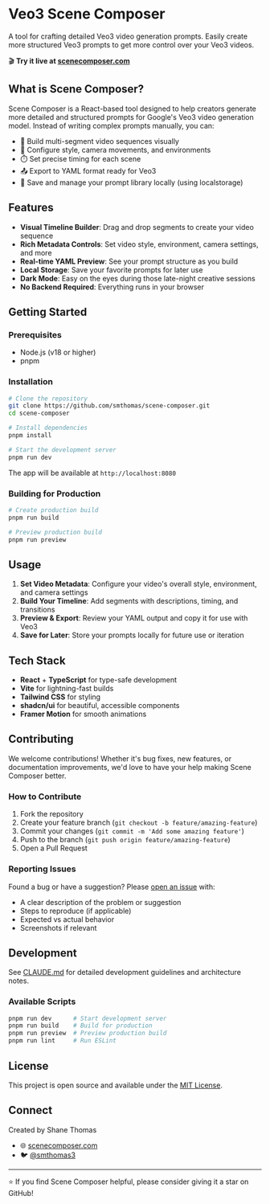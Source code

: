 # Veo3 Scene Composer

A tool for crafting detailed Veo3 video generation prompts. Easily create more structured Veo3 prompts to get more control over your Veo3 videos.

🎬 **Try it live at [scenecomposer.com](https://scenecomposer.com)**

## What is Scene Composer?

Scene Composer is a React-based tool designed to help creators generate more detailed and structured prompts for Google's Veo3 video generation model. Instead of writing complex prompts manually, you can:

- 📝 Build multi-segment video sequences visually
- 🎨 Configure style, camera movements, and environments
- ⏱️ Set precise timing for each scene
- 📤 Export to YAML format ready for Veo3
- 💾 Save and manage your prompt library locally (using localstorage)

## Features

- **Visual Timeline Builder**: Drag and drop segments to create your video sequence
- **Rich Metadata Controls**: Set video style, environment, camera settings, and more
- **Real-time YAML Preview**: See your prompt structure as you build
- **Local Storage**: Save your favorite prompts for later use
- **Dark Mode**: Easy on the eyes during those late-night creative sessions
- **No Backend Required**: Everything runs in your browser

## Getting Started

### Prerequisites

- Node.js (v18 or higher)
- pnpm

### Installation

```bash
# Clone the repository
git clone https://github.com/smthomas/scene-composer.git
cd scene-composer

# Install dependencies
pnpm install

# Start the development server
pnpm run dev
```

The app will be available at `http://localhost:8080`

### Building for Production

```bash
# Create production build
pnpm run build

# Preview production build
pnpm run preview
```

## Usage

1. **Set Video Metadata**: Configure your video's overall style, environment, and camera settings
2. **Build Your Timeline**: Add segments with descriptions, timing, and transitions
3. **Preview & Export**: Review your YAML output and copy it for use with Veo3
4. **Save for Later**: Store your prompts locally for future use or iteration

## Tech Stack

- **React** + **TypeScript** for type-safe development
- **Vite** for lightning-fast builds
- **Tailwind CSS** for styling
- **shadcn/ui** for beautiful, accessible components
- **Framer Motion** for smooth animations

## Contributing

We welcome contributions! Whether it's bug fixes, new features, or documentation improvements, we'd love to have your help making Scene Composer better.

### How to Contribute

1. Fork the repository
2. Create your feature branch (`git checkout -b feature/amazing-feature`)
3. Commit your changes (`git commit -m 'Add some amazing feature'`)
4. Push to the branch (`git push origin feature/amazing-feature`)
5. Open a Pull Request

### Reporting Issues

Found a bug or have a suggestion? Please [open an issue](https://github.com/yourusername/scene-composer/issues) with:

- A clear description of the problem or suggestion
- Steps to reproduce (if applicable)
- Expected vs actual behavior
- Screenshots if relevant

## Development

See [CLAUDE.md](./CLAUDE.md) for detailed development guidelines and architecture notes.

### Available Scripts

```bash
pnpm run dev      # Start development server
pnpm run build    # Build for production
pnpm run preview  # Preview production build
pnpm run lint     # Run ESLint
```

## License

This project is open source and available under the [MIT License](LICENSE).

## Connect

Created by Shane Thomas

- 🌐 [scenecomposer.com](https://scenecomposer.com)
- 🐦 [@smthomas3](https://x.com/smthomas3)

---

⭐ If you find Scene Composer helpful, please consider giving it a star on GitHub!
